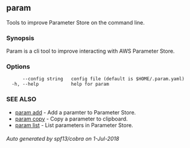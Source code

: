 ## param

Tools to improve Parameter Store on the command line.

### Synopsis

Param is a cli tool to improve interacting with AWS Parameter Store.

### Options

```
      --config string   config file (default is $HOME/.param.yaml)
  -h, --help            help for param
```

### SEE ALSO

* [param add](param_add.md)	 - Add a paramter to Parameter Store.
* [param copy](param_copy.md)	 - Copy a parameter to clipboard.
* [param list](param_list.md)	 - List parameters in Parameter Store.

###### Auto generated by spf13/cobra on 1-Jul-2018
